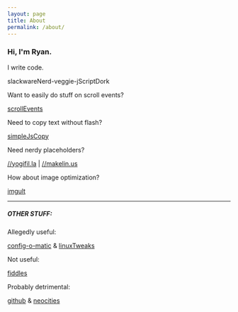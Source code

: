```yaml
---
layout: page
title: About
permalink: /about/
---
```

### Hi, I'm Ryan.

I write code.

<span id="moniker">slackwareNerd-veggie-jScriptDork</span>

Want to easily do stuff on scroll events?

[scrollEvents](https://github.com/ryanpcmcquen/scrollEvents)

Need to copy text without flash?

[simpleJsCopy](https://github.com/ryanpcmcquen/simpleJsCopy)

Need nerdy placeholders?

[//yogifil.la](//yogifil.la) | [//makelin.us](//makelin.us)

How about image optimization?

[imgult](https://github.com/ryanpcmcquen/image-ultimator)

* * *

##### [<span class="octicon octicon-link"></span>](#other-stuff)OTHER STUFF:

Allegedly useful:

[config-o-matic](https://github.com/ryanpcmcquen/config-o-matic) & [linuxTweaks](https://github.com/ryanpcmcquen/linuxTweaks)

Not useful:

[fiddles](https://jsfiddle.net/user/ryanpcmcquen/)

Probably detrimental:

[github](https://github.com/ryanpcmcquen) & [neocities](https://ryanpcmcquen.neocities.org/)
